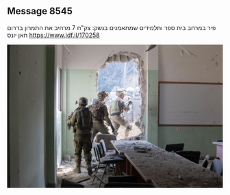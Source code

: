 ## Message 8545

פיר במרחב בית ספר ותלמידים שמתאמנים בנשק: 
צק"ח 7 מרחיב את התמרון בדרום חאן יונס
https://www.idf.il/170258

![Photo](8545/8545_photo.jpg)
